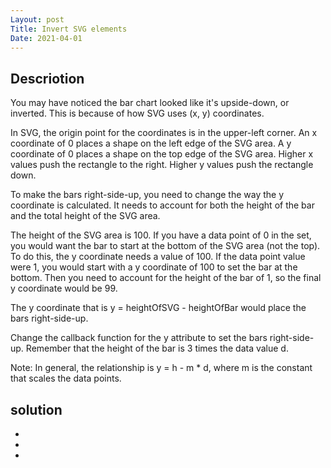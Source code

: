 ```yaml
---
Layout: post
Title: Invert SVG elements
Date: 2021-04-01
---
```


## Descriotion

You may have noticed the bar chart looked like it's upside-down, or inverted. This is because of how SVG uses (x, y) coordinates.

In SVG, the origin point for the coordinates is in the upper-left corner. An x coordinate of 0 places a shape on the left edge of the SVG area. A y coordinate of 0 places a shape on the top edge of the SVG area. Higher x values push the rectangle to the right. Higher y values push the rectangle down.

To make the bars right-side-up, you need to change the way the y coordinate is calculated. It needs to account for both the height of the bar and the total height of the SVG area.

The height of the SVG area is 100. If you have a data point of 0 in the set, you would want the bar to start at the bottom of the SVG area (not the top). To do this, the y coordinate needs a value of 100. If the data point value were 1, you would start with a y coordinate of 100 to set the bar at the bottom. Then you need to account for the height of the bar of 1, so the final y coordinate would be 99.

The y coordinate that is y = heightOfSVG - heightOfBar would place the bars right-side-up.

Change the callback function for the y attribute to set the bars right-side-up. Remember that the height of the bar is 3 times the data value d.

Note: In general, the relationship is y = h - m \* d, where m is the constant that scales the data points.

## solution

- <body>
- <script>
       const dataset = [12, 31, 22, 17, 25, 18, 29, 14, 9];
       const w = 500;
       const h = 100;
      const svg = d3.select("body")
                    append("svg")
                    .attr("width", w)
                    .attr("height", h);
      svg.selectAll("rect")
  .data(dataset)
         .enter()
         .append("rect")
         .attr("x", (d, i) => i * 30)
         .attr("y", (d, i) => h - 3 * d)
         .attr("width", 25)
         .attr("height", (d, i) => 3 * d);
- </script>
- </body>
